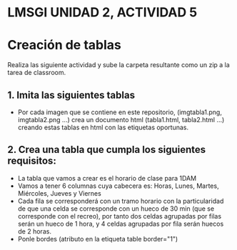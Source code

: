 # LMSGI UNIDAD 2, ACTIVIDAD 5
# Creación de tablas
Realiza las siguiente actividad y sube la carpeta resultante como un zip a la tarea de classroom. 

## **1. Imita las siguientes tablas**

* Por cada imagen que se contiene en este repositorio, (imgtabla1.png, imgtabla2.png ...) crea un documento html (tabla1.html, tabla2.html ...) creando estas tablas en html con las etiquetas oportunas.
  
## **2. Crea una tabla que cumpla los siguientes requisitos:**

* La tabla que vamos a crear es el horario de clase para 1DAM
* Vamos a tener 6 columnas cuya cabecera es: Horas, Lunes, Martes, Miércoles, Jueves y Viernes
* Cada fila se corresponderá con un tramo horario con la particularidad de que una celda se corresponde con un hueco de 30 min (que se corresponde con el recreo), por tanto dos celdas agrupadas por filas serán un hueco de 1 hora, y 4 celdas agrupadas por fila serán huecos de 2 horas.
* Ponle bordes (atributo en la etiqueta table border="1")
